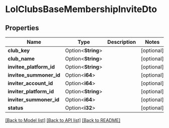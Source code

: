 # LolClubsBaseMembershipInviteDto

## Properties

Name | Type | Description | Notes
------------ | ------------- | ------------- | -------------
**club_key** | Option<**String**> |  | [optional]
**club_name** | Option<**String**> |  | [optional]
**invitee_platform_id** | Option<**String**> |  | [optional]
**invitee_summoner_id** | Option<**i64**> |  | [optional]
**inviter_account_id** | Option<**i64**> |  | [optional]
**inviter_platform_id** | Option<**String**> |  | [optional]
**inviter_summoner_id** | Option<**i64**> |  | [optional]
**status** | Option<**i32**> |  | [optional]

[[Back to Model list]](../README.md#documentation-for-models) [[Back to API list]](../README.md#documentation-for-api-endpoints) [[Back to README]](../README.md)



